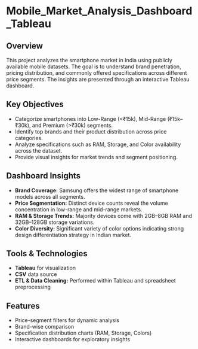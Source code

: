 # Mobile_Market_Analysis_Dashboard_Tableau

## Overview

This project analyzes the smartphone market in India using publicly available mobile datasets. The goal is to understand brand penetration, pricing distribution, and commonly offered specifications across different price segments. The insights are presented through an interactive Tableau dashboard.

## Key Objectives

- Categorize smartphones into Low-Range (<₹15k), Mid-Range (₹15k–₹30k), and Premium (>₹30k) segments.
- Identify top brands and their product distribution across price categories.
- Analyze specifications such as RAM, Storage, and Color availability across the dataset.
- Provide visual insights for market trends and segment positioning.

## Dashboard Insights

- **Brand Coverage:** Samsung offers the widest range of smartphone models across all segments.
- **Price Segmentation:** Distinct device counts reveal the volume concentration in low-range and mid-range markets.
- **RAM & Storage Trends:** Majority devices come with 2GB–8GB RAM and 32GB–128GB storage variations.
- **Color Diversity:** Significant variety of color options indicating strong design differentiation strategy in Indian market.

## Tools & Technologies

- **Tableau** for visualization
- **CSV** data source
- **ETL & Data Cleaning:** Performed within Tableau and spreadsheet preprocessing

## Features

- Price-segment filters for dynamic analysis
- Brand-wise comparison
- Specification distribution charts (RAM, Storage, Colors)
- Interactive dashboards for exploratory insights
